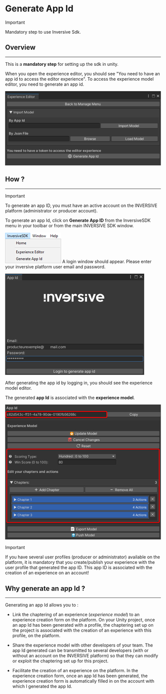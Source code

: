 # Generate App Id

>[!IMPORTANT]
>
>Mandatory step to use Inversive Sdk.

## Overview
--- 

This is a **mandatory step** for setting up the sdk in unity. 

When you open the experience editor, you should see "You need to have an app id to access the editor experience". To access the experience model editor, you need to generate an app id. 

![Experience editor without app id](./Images/experience-editor-without-appid.png "Experience editor without app id")

## How ?
--- 

>[!IMPORTANT]
>
>To generate an app ID, you must have an active account on the INVERSIVE platform (administrator or producer account).

To generate an app Id, click on **Generate App ID** from the InversiveSDK menu in your toolbar or from the main INVERSIVE SDK window. 

![Inversive Sdk Toolbar](./Images/inversivesdk-toolbar.png "Inversive Sdk Toolbar")
A login window should appear. Please enter your inversive platform user email and password.

![Login](./Images/login.png "Login")

After generating the app id by logging in, you should see the experience model editor.

The generated **app Id** is associated with the **experience model**.

![Experience editor with app id](./Images/experience-editor-with-appid.png "Experience editor with app id")
>[!IMPORTANT]
>
>If you have several user profiles (producer or administrator) available on the platform, it is mandatory  that you create/publish your experience with the user profile that generated the app ID. This app ID is associated with the creation of an experience on an account!

## Why generate an app Id ?
---
Generating an app Id allows you to :

- Link the chaptering of an experience (*experience model*) to an experience creation form on the platform. On your Unity project, once an app Id has been generated with a profile, the chaptering set up on the project is associated with the creation of an experience with this profile, on the platform.

- Share the experience model with other developers of your team. The app Id generated can be transmitted to several developers (with or without an account on the INVERSIVE platform) so that they can modify or exploit the chaptering set up for this project.

- Facilitate the creation of an experience on the platform. In the experience creation form, once an app Id has been generated, the experience creation form is automatically filled in on the account with which I generated the app Id.
